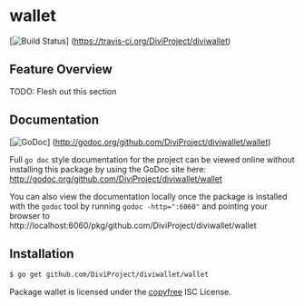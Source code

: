 wallet
======

[![Build Status](https://travis-ci.org/DiviProject/diviwallet.png?branch=master)]
(https://travis-ci.org/DiviProject/diviwallet)

## Feature Overview

TODO: Flesh out this section

## Documentation

[![GoDoc](https://godoc.org/github.com/DiviProject/diviwallet/wallet?status.png)]
(http://godoc.org/github.com/DiviProject/diviwallet/wallet)

Full `go doc` style documentation for the project can be viewed online without
installing this package by using the GoDoc site here:
http://godoc.org/github.com/DiviProject/diviwallet/wallet

You can also view the documentation locally once the package is installed with
the `godoc` tool by running `godoc -http=":6060"` and pointing your browser to
http://localhost:6060/pkg/github.com/DiviProject/diviwallet/wallet

## Installation

```bash
$ go get github.com/DiviProject/diviwallet/wallet
```

Package wallet is licensed under the [copyfree](http://copyfree.org) ISC
License.
